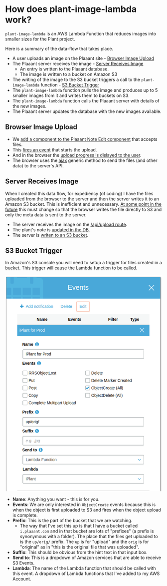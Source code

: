 # How does plant-image-lambda work?

`plant-image-lambda` is an AWS Lambda Function that reduces images into smaller sizes for the Plant project.

Here is a summary of the data-flow that takes place.

- A user uploads an image on the Plaaant site - [Browser Image Upload](#browser-image-upload)
- The Plaaant server receives the image - [Server Receives Image](#server-receives-image)
  - An entry is written to the Plaaant database.
  - The image is written to a bucket on Amazon S3
- The writing of the image to the S3 bucket triggers a call to the `plant-image-lambda` function - [S3 Bucket Trigger](#s3-bucket-trigger)
- The `plant-image-lambda` function pulls the image and produces up to 5 smaller images from it and writes them to buckets on S3.
- The `plant-image-lambda` function calls the Plaaant server with details of the new images.
- The Plaaant server updates the database with the new images available.

## Browser Image Upload

- We [add a component to the Plaaant Note Edit component](https://github.com/guyellis/plant/blob/dacc952df90c993913ded8c77641b318853d3272/app/components/note/NoteEdit.jsx#L214-L222) that accepts files.
- This [fires an event](https://github.com/guyellis/plant/blob/f1256a65b5f9553958e9ad35e21dbd5c2e69717c/app/middleware/api.js#L55-L111) that starts the upload.
- And in the browser the [upload progress is dislayed to the user](https://github.com/guyellis/plant/blob/dacc952df90c993913ded8c77641b318853d3272/app/components/note/NoteEdit.jsx#L120-L146).
- The browser uses the [ajax](https://github.com/guyellis/plant/blob/f1256a65b5f9553958e9ad35e21dbd5c2e69717c/app/middleware/api.js#L74) generic method to send the files (and other data) to the server's API.

## Server Receives Image

When I created this data flow, for expediency (of coding) I have the files uploaded from the browser to the server and then the server writes it to an Amazon S3 bucket. This is inefficient and unnecessary. [At some point in the future](https://github.com/guyellis/plant/issues/1584) this must change so that the browser writes the file directly to S3 and only the meta data is sent to the server.

- The server receives the image on the [/api/upload route](https://github.com/guyellis/plant/blob/dacc952df90c993913ded8c77641b318853d3272/lib/routes/api-note.js#L197-L250).
- The plant's note is [updated in the DB](https://github.com/guyellis/plant/blob/dacc952df90c993913ded8c77641b318853d3272/lib/routes/api-note.js#L231).
- The server is [writen to an S3 bucket](https://github.com/guyellis/plant/blob/dacc952df90c993913ded8c77641b318853d3272/lib/routes/api-note.js#L192).

## S3 Bucket Trigger

In Amazon's S3 console you will need to setup a trigger for files created in a bucket. This trigger will cause the Lambda function to be called.

![s3 object create event](s3-object-create-event.png)

- **Name**: Anything you want - this is for you.
- **Events**: We are only interested in `ObjectCreate` events because this is when the object is first uploaded to S3 and fires when the object upload is complete.
- **Prefix**: This is the part of the bucket that we are watching.
  - The way that I've set this up is that I have a bucket called `i.plaaant.com` and in that bucket are lots of "prefixes" (a prefix is synonymous with a folder). The place that the files get uploaded to is the `up/orig/` prefix. The `up` is for "upload" and the `orig` is for "original" as in "this is the original file that was uploaded".
- **Suffix**: This should be obvious from the hint text in that input box.
- **Send to**: This is a dropdown of Amazon services that are able to receive S3 Events.
- **Lambda**: The name of the Lambda function that should be called with this event. A dropdown of Lambda functions that I've added to my AWS Account.


